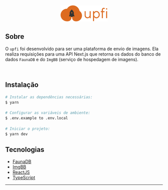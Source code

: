 <h1 align="center"><img src="./.github/logo.svg" width="150px"/></h1>

## Sobre <a name="about"></a>

O `upfi` foi desenvolvido para ser uma plataforma de envio de imagens. Ela realiza requisições para uma API Next.js que retorna os dados do banco de dados `FaunaDB` e do `ImgBB` (serviço de hospedagem de imagens).

<br />

## Instalação <a name="install"></a>

```bash
# Instalar as dependências necessárias:
$ yarn

# Configurar as variáveis de ambiente:
$ .env.example to .env.local

# Iniciar o projeto:
$ yarn dev

```

## Tecnologias <a name="technologies"></a>

- [FaunaDB](https://fauna.com/)
- [ImgBB](https://pt-br.imgbb.com/)
- [ReactJS](https://pt-br.reactjs.org/)
- [TypeScript](https://www.typescriptlang.org/)

---
